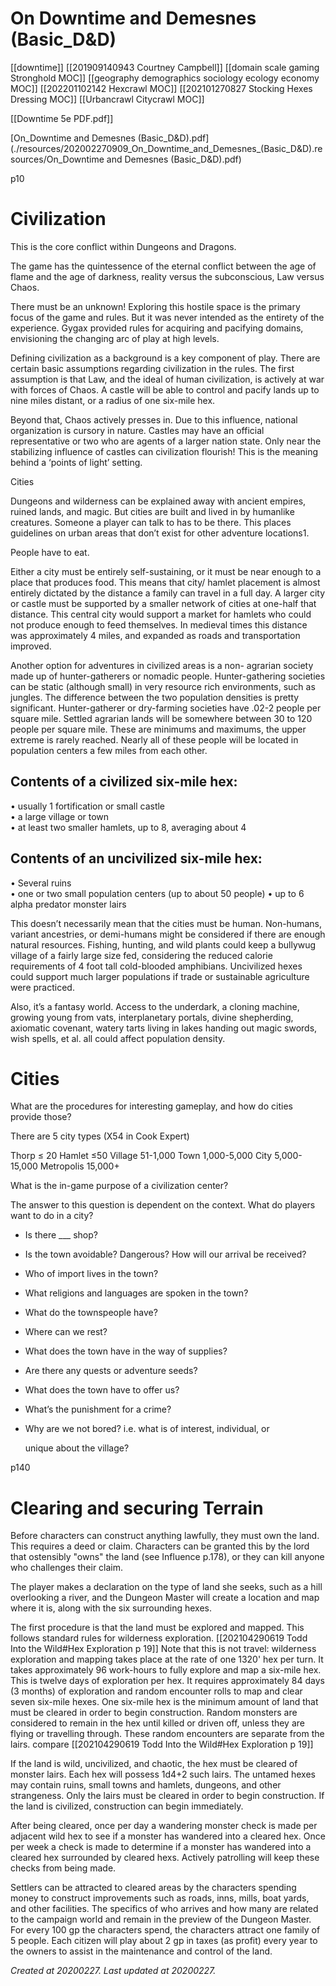 # On Downtime and Demesnes (Basic_D&D)
[[downtime]]
[[201909140943 Courtney Campbell]]
[[domain scale gaming Stronghold MOC]]
[[geography demographics sociology ecology economy MOC]]
[[202201102142 Hexcrawl MOC]]
[[202101270827 Stocking Hexes Dressing MOC]]
[[Urbancrawl Citycrawl MOC]]


[[Downtime 5e PDF.pdf]]


[On\_Downtime and Demesnes (Basic\_D&D).pdf](./resources/202002270909_On_Downtime_and_Demesnes_(Basic_D&D).resources/On_Downtime and Demesnes (Basic_D&D).pdf)


p10
# Civilization

This is the core conflict within Dungeons and Dragons.

The game has the quintessence of the eternal conflict between the age of flame and the age of darkness, reality versus the subconscious, Law versus Chaos.

There must be an unknown! Exploring this hostile space is the primary focus of the game and rules. But it was never intended as the entirety of the experience. Gygax provided rules for acquiring and pacifying domains, envisioning the changing arc of play at high levels.

Defining civilization as a background is a key component of play. There are certain basic assumptions regarding civilization in the rules. The first assumption is that Law, and the ideal of human civilization, is actively at war with forces of Chaos. A castle will be able to control and pacify lands up to nine miles distant, or a radius of one six-mile hex.

Beyond that, Chaos actively presses in. Due to this influence, national organization is cursory in nature. Castles may have an official representative or two who are agents of a larger nation state. Only near the stabilizing influence of castles can civilization flourish! This is the meaning behind a ‘points of light’ setting.

Cities

Dungeons and wilderness can be explained away with ancient empires, ruined lands, and magic. But cities are built and lived in by humanlike creatures. Someone a player can talk to has to be there. This places guidelines on urban areas that don’t exist for other adventure locations1.

People have to eat.

Either a city must be entirely self-sustaining, or it must be near enough to a place that produces food. This means that city/ hamlet placement is almost entirely dictated by the distance a family can travel in a full day. A larger city or castle must be supported by a smaller network of cities at one-half that distance. This central city would support a market for hamlets who could not produce enough to feed themselves. In medieval times this distance was approximately 4 miles, and expanded as roads and transportation improved.

Another option for adventures in civilized areas is a non- agrarian society made up of hunter-gatherers or nomadic people. Hunter-gathering societies can be static (although small) in very resource rich environments, such as jungles. The difference between the two population densities is pretty significant. Hunter-gatherer or dry-farming societies have .02-2 people per square mile. Settled agrarian lands will be somewhere between 30 to 120 people per square mile. These are minimums and maximums, the upper extreme is rarely reached. Nearly all of these people will be located in population centers a few miles from each other.

## Contents of a civilized six-mile hex:

• usually 1 fortification or small castle  
• a large village or town  
• at least two smaller hamlets, up to 8, averaging about 4

## Contents of an uncivilized six-mile hex:

• Several ruins  
• one or two small population centers (up to about 50 people) 
• up to 6 alpha predator monster lairs

This doesn’t necessarily mean that the cities must be human. Non-humans, variant ancestries, or demi-humans might be considered if there are enough natural resources. Fishing, hunting, and wild plants could keep a bullywug village of a fairly large size fed, considering the reduced calorie requirements of 4 foot tall cold-blooded amphibians. Uncivilized hexes could support much larger populations if trade or sustainable agriculture were practiced.

Also, it’s a fantasy world. Access to the underdark, a cloning machine, growing young from vats, interplanetary portals, divine shepherding, axiomatic covenant, watery tarts living in lakes handing out magic swords, wish spells, et al. all could affect population density.

# Cities
What are the procedures for interesting gameplay, and how do cities provide those?

There are 5 city types (X54 in Cook Expert)

Thorp ≤ 20
Hamlet  ≤50 
Village 51-1,000
Town  1,000-5,000
City 5,000-15,000
Metropolis 15,000+

What is the in-game purpose of a civilization center?

The answer to this question is dependent on the context. What do players want to do in a city?

-   Is there ___ shop?
-   Is the town avoidable? Dangerous? How will our arrival be received?
    
-   Who of import lives in the town?
    
-   What religions and languages are spoken in the town?
    
-   What do the townspeople have?
    
-   Where can we rest?
    
-   What does the town have in the way of supplies?
    
-   Are there any quests or adventure seeds?
    
-   What does the town have to offer us?
    
-   What’s the punishment for a crime?
    
-   Why are we not bored? i.e. what is of interest, individual, or
    
    unique about the village?

p140
# Clearing and securing Terrain

Before characters can construct anything lawfully, they must own the land. This requires a deed or claim. Characters can be granted this by the lord that ostensibly "owns" the land (see Influence p.178), or they can kill anyone who challenges their claim.

The player makes a declaration on the type of land she seeks, such as a hill overlooking a river, and the Dungeon Master will create a location and map where it is, along with the six surrounding hexes.

The first procedure is that the land must be explored and mapped. This follows standard rules for wilderness exploration. [[202104290619 Todd Into the Wild#Hex Exploration p 19]] Note that this is not travel: wilderness exploration and mapping takes place at the rate of one 1320' hex per turn. It takes approximately 96 work-hours to fully explore and map a six-mile hex. This is twelve days of exploration per hex. It requires approximately 84 days (3 months) of exploration and random encounter rolls to map and clear seven six-mile hexes. One six-mile hex is the minimum amount of land that must be cleared in order to begin construction. Random monsters are considered to remain in the hex until killed or driven off, unless they are flying or travelling through. These random encounters are separate from the lairs.
compare [[202104290619 Todd Into the Wild#Hex Exploration p 19]]

If the land is wild, uncivilized, and chaotic, the hex must be cleared of monster lairs. Each hex will possess 1d4+2 such lairs. The untamed hexes may contain ruins, small towns and hamlets, dungeons, and other strangeness. Only the lairs must be cleared in order to begin construction. If the land is civilized, construction can begin immediately.

After being cleared, once per day a wandering monster check is made per adjacent wild hex to see if a monster has wandered into a cleared hex. Once per week a check is made to determine if a monster has wandered into a cleared hex surrounded by cleared hexs. Actively patrolling will keep these checks from being made.

Settlers can be attracted to cleared areas by the characters spending money to construct improvements such as roads, inns, mills, boat yards, and other facilities. The specifics of who arrives and how many are related to the campaign world and remain in the preview of the Dungeon Master. For every 100 gp the characters spend, the characters attract one family of 5 people. Each citizen will play about 2 gp in taxes (as profit) every year to the owners to assist in the maintenance and control of the land.

_Created at 20200227._
_Last updated at 20200227._



